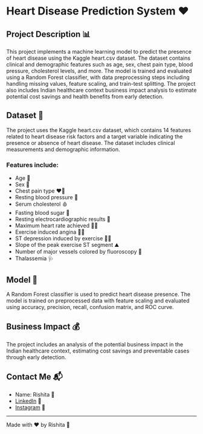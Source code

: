 # Heart Disease Prediction System ❤️

## Project Description 📊
This project implements a machine learning model to predict the presence of heart disease using the Kaggle heart.csv dataset. The dataset contains clinical and demographic features such as age, sex, chest pain type, blood pressure, cholesterol levels, and more. The model is trained and evaluated using a Random Forest classifier, with data preprocessing steps including handling missing values, feature scaling, and train-test splitting. The project also includes Indian healthcare context business impact analysis to estimate potential cost savings and health benefits from early detection.

## Dataset 📁
The project uses the Kaggle heart.csv dataset, which contains 14 features related to heart disease risk factors and a target variable indicating the presence or absence of heart disease. The dataset includes clinical measurements and demographic information.

### Features include:
- Age 👵
- Sex 🚻
- Chest pain type ❤️‍🔥
- Resting blood pressure 💉
- Serum cholesterol 🩸
- Fasting blood sugar 🍬
- Resting electrocardiographic results 💓
- Maximum heart rate achieved 🏃‍♂️
- Exercise induced angina 🏋️‍♀️
- ST depression induced by exercise 🧘‍♂️
- Slope of the peak exercise ST segment ⛰️
- Number of major vessels colored by fluoroscopy 🩻
- Thalassemia 🩺

## Model 🤖
A Random Forest classifier is used to predict heart disease presence. The model is trained on preprocessed data with feature scaling and evaluated using accuracy, precision, recall, confusion matrix, and ROC curve.

## Business Impact 💰
The project includes an analysis of the potential business impact in the Indian healthcare context, estimating cost savings and preventable cases through early detection.

## Contact Me 📬  
- Name: Rishita 🌸  
- [LinkedIn](https://www.linkedin.com/in/rishita-prajapati-5b843b255?utm_source=share&utm_campaign=share_via&utm_content=profile&utm_medium=ios_app) 🔗  
- [Instagram](https://www.instagram.com/_pavitra_rishta?igsh=NmI2bmQ0bmJzNWdp&utm_source=qr) 📸  

---

Made with ❤️ by Rishita 💫
